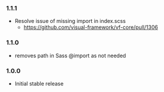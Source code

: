 ### 1.1.1

* Resolve issue of missing import in index.scss
  * https://github.com/visual-framework/vf-core/pull/1306

### 1.1.0

* removes path in Sass @import as not needed

### 1.0.0

* Initial stable release
